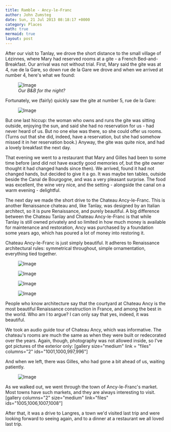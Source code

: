 ```yaml
---
title: Ramble - Ancy-le-Franc
author: John Zumsteg
date: Sun, 21 Jul 2013 08:18:17 +0000
category: Places
math: true
mermaid: true
layout: post
---
```

After our visit to Tanlay, we drove the short distance to the small village of Lézinnes, where Mary had reserved rooms at a gite - a French Bed-and-Breakfast. Our arrival was not without trial. First, Mary said the gite was at 4, rue de la Gare, so down rue de la Gare we drove and when we arrived at number 4, here's what we found:
<figure class = "landscape">
	<img src="{{"/assets/images/2013/07/DSC03279.jpg" | prepend: site.baseurl | prepend: site.url }}" alt="Image" />
	<figcaption><em>Our B&B for the night?</em></figcaption>
</figure>


Fortunately, we (fairly) quickly saw the gite at number 5, rue de la Gare:
<figure class = "landscape">
	<img src="{{"/assets/images/2013/07/DSC03278.jpg" | prepend: site.baseurl | prepend: site.url }}" alt="Image" />
	<figcaption></figcaption>
</figure>


But one last hiccup: the woman who owns and runs the gite was sitting outside, enjoying the sun, and said she had no reservation for us - had never heard of us. But no one else was there, so she could offer us rooms. (Turns out that she did, indeed, have a reservation, but she had somehow missed it in her reservation book.) Anyway, the gite was quite nice, and had a lovely breakfast the next day.

That evening we went to a restaurant that Mary and Gilles had been to some time before (and did not have exactly good memories of, but the gite owner thought it had changed hands since then). We arrived, found it had not changed hands, but decided to give it a go. It was maybe ten tables, outside beside the Canal de Bourgogne, and was a very pleasant surprise. The food was excellent, the wine very nice, and the setting - alongside the canal on a warm evening - delightful. 

The next day we made the short drive to the Chateau Ancy-le-Franc. This is another Renaissance chateau and, like Tanlay, was designed by an Italian architect, so it is pure Renaissance, and purely beautiful. A big difference between the Chateau Tanlay and Chateau Ancy-le-Franc is that while Tanlay is still owned privately and so limited in how much money is available for maintenance and restoration, Ancy was purchased by a foundation some years ago, which has poured a lot of money into restoring it. 

Chateau Ancy-le-Franc is just simply beautiful. It adheres to Renaissance architectural rules: symmetrical throughout, simple ornamentation, everything tied together. 
<figure class = "landscape">
	<img src="{{"/assets/images/2013/07/DSC03304.jpg" | prepend: site.baseurl | prepend: site.url }}" alt="Image" />
	<figcaption></figcaption>
</figure>



<figure class = "portrait">
	<img src="{{"/assets/images/2013/07/DSC03294.jpg" | prepend: site.baseurl | prepend: site.url }}" alt="Image" />
	<figcaption></figcaption>
</figure>



<figure class = "landscape">
	<img src="{{"/assets/images/2013/07/DSC03292.jpg" | prepend: site.baseurl | prepend: site.url }}" alt="Image" />
	<figcaption></figcaption>
</figure>



<figure class = "landscape">
	<img src="{{"/assets/images/2013/07/DSC03291.jpg" | prepend: site.baseurl | prepend: site.url }}" alt="Image" />
	<figcaption></figcaption>
</figure>


People who know architecture say that the courtyard at Chateau Ancy is the most beautiful Renaissance construction in France, and among the best in the world. Who am I to argue? I can only say that yes, indeed, it was beautiful.

We took an audio guide tour of Chateau Ancy, which was informative. The chateau's rooms are much the same as when they were built or redecorated over the years. Again, though, photography was not allowed inside, so I've got pictures of the exterior only:
[gallery size="medium" link = "files" columns="2" ids="1001,1000,997,996"]

And when we left, there was Gilles, who had gone a bit ahead of us, waiting patiently.

<figure class = "landscape">
	<img src="{{"/assets/images/2013/07/DSC03323.jpg" | prepend: site.baseurl | prepend: site.url }}" alt="Image" />
	<figcaption></figcaption>
</figure>


As we walked out, we went through the town of Ancy-le-Franc's market. Most towns have such markets, and they are always interesting to visit.[gallery columns="2" size="medium" link="files" ids="1005,1006,1007,1008"]

After that, it was a drive to Langres, a town we'd visited last trip and were looking forward to seeing again, and to a dinner at a restaurant we all loved last trip.

